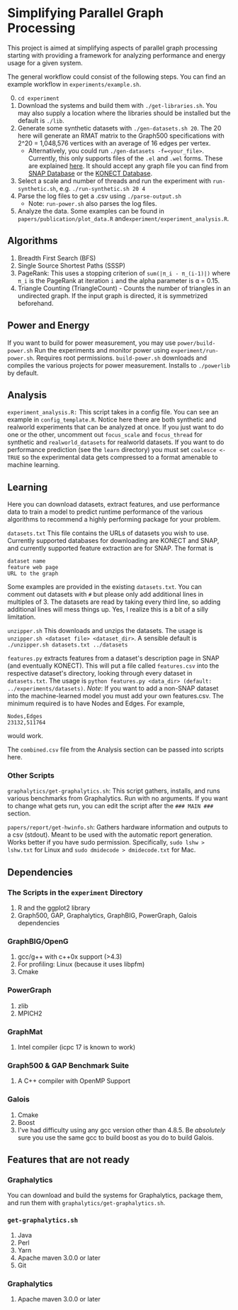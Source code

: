 # Simplifying Parallel Graph Processing

This project is aimed at simplifying aspects of parallel graph processing starting with providing a framework for analyzing performance and energy usage for a given system.

The general workflow could consist of the following steps. You can find an example workflow in `experiments/example.sh`.

0. `cd experiment`
1. Download the systems and build them with `./get-libraries.sh`. You may also supply a location where the libraries should be installed but the default is `./lib`.
2. Generate some synthetic datasets with `./gen-datasets.sh 20`. The 20 here will generate an RMAT matrix to the Graph500 specifications with 2^20 = 1,048,576 vertices with an average of 16 edges per vertex.
    * Alternatively, you could run `./gen-datasets -f=<your_file>`. Currently, this only supports files of the `.el` and `.wel` forms. These are explained [here](https://gist.github.com/sampollard/f9169c4eb04669390a834884682c080d). It should accept any graph file you can find from [SNAP Database](https://snap.stanford.edu/data/index.html) or the [KONECT Database](http://konect.uni-koblenz.de/networks/).
3. Select a scale and number of threads and run the experiment with `run-synthetic.sh`, e.g.
```./run-synthetic.sh 20 4```
4. Parse the log files to get a .csv using `./parse-output.sh`
	* Note: `run-power.sh` also parses the log files.
5. Analyze the data. Some examples can be found in `papers/publication/plot_data.R` and`experiment/experiment_analysis.R`.

## Algorithms
1. Breadth First Search (BFS)
2. Single Source Shortest Paths (SSSP)
3. PageRank: This uses a stopping criterion of `sum(|π_i - π_(i-1)|)` where `π_i` is the PageRank at iteration `i` and the alpha parameter is ɑ = 0.15.
4. Triangle Counting (TriangleCount) - Counts the number of triangles in an undirected graph. If the input graph is directed, it is symmetrized beforehand.

## Power and Energy
If you want to build for power measurement, you may use `power/build-power.sh`
Run the experiments and monitor power using `experiment/run-power.sh`. Requires root permissions.
`build-power.sh` downloads and compiles the various projects for power measurement. Installs to `./powerlib` by default.

## Analysis
`experiment_analysis.R:` This script takes in a config file. You can see an example in `config_template.R`. Notice here there are both synthetic and realworld experiments that can be analyzed at once. If you just want to do one or the other, uncomment out `focus_scale` and `focus_thread` for synthetic and `realworld_datasets` for realworld datasets. If you want to do performance prediction (see the `learn` directory) you must set `coalesce <- TRUE` so the experimental data gets compressed to a format amenable to machine learning.

## Learning
Here you can download datasets, extract features, and use performance data to train a model to predict runtime performance of the various algorithms to recommend a highly performing package for your problem.

`datasets.txt` This file contains the URLs of datasets you wish to use. Currently supported databases for downloading are KONECT and SNAP, and currently supported feature extraction are for SNAP. The format is
```
dataset name
feature web page
URL to the graph
```
Some examples are provided in the existing `datasets.txt`. You can comment out datasets with `#` but please only add additional lines in multiples of 3. The datasets are read by taking every third line, so adding additional lines will mess things up. Yes, I realize this is a bit of a silly limitation.

`unzipper.sh` This downloads and unzips the datasets. The usage is `unzipper.sh <dataset file> <dataset_dir>`. A sensible default is
`./unzipper.sh datasets.txt ../datasets`

`features.py` extracts features from a dataset's description page in SNAP (and eventually KONECT). This will put a file called `features.csv` into  the respective dataset's directory, looking through every dataset in `datasets.txt`. The usage is `python features.py <data_dir> (default: ../experiments/datasets)`. _Note_: If you want to add a non-SNAP dataset into the machine-learned model you must add your own features.csv. The minimum required is to have Nodes and Edges. For example,
```
Nodes,Edges
23132,511764
```
would work.

The `combined.csv` file from the Analysis section can be passed into scripts here.

### Other Scripts
`graphalytics/get-graphalytics.sh`: This script gathers, installs, and runs various
	benchmarks from Graphalytics. Run with no arguments. If you want to change
	what gets run, you can edit the script after the `### MAIN ###` section.

`papers/report/get-hwinfo.sh`: Gathers hardware information and outputs to a csv (stdout). Meant
	to be used with the automatic report generation. Works better if you have sudo permission.
	Specifically, `sudo lshw > lshw.txt` for Linux and `sudo dmidecode > dmidecode.txt` for Mac.

## Dependencies
### The Scripts in the `experiment` Directory
1. R and the ggplot2 library
2. Graph500, GAP, Graphalytics, GraphBIG, PowerGraph, Galois dependencies

### GraphBIG/OpenG
1. gcc/g++ with c++0x support (>4.3)
2. For profiling: Linux (because it uses libpfm)
3. Cmake

### PowerGraph
1. zlib
2. MPICH2

### GraphMat
1. Intel compiler (icpc 17 is known to work)

### Graph500 & GAP Benchmark Suite
1. A C++ compiler with OpenMP Support

### Galois
1. Cmake
2. Boost
3. I've had difficulty using any gcc version other than 4.8.5. Be _absolutely_ sure you use the same gcc to build boost as you do to build Galois.

## Features that are not ready

### Graphalytics
You can download and build the systems for Graphalytics, package them, and run them with `graphalytics/get-graphalytics.sh`.

### `get-graphalytics.sh`
1. Java
2. Perl
3. Yarn
4. Apache maven 3.0.0 or later
5. Git

### Graphalytics
1. Apache maven 3.0.0 or later
